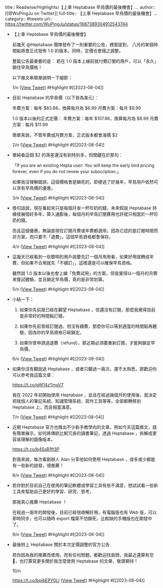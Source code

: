 title:: Readwise/Highlights/【上車 Heptabase 早鳥價的最後機會】...
author:: [[@WuPingJu on Twitter]]
full-title:: 【上車 Heptabase 早鳥價的最後機會】...
category:: #tweets
url:: https://twitter.com/WuPingJu/status/1687389304912543744
- 【上車 Heptabase 早鳥價的最後機會】
  
  前幾天 @Heptabase 團隊發布了一則重要的公告，裡面提到， 八月的某個時間點將會正式發佈 1.0 的版本。同時，定價也會隨之調整。
  
  整篇公告最重要的是：
  若在 1.0 版本上線前就付費訂閱的用戶，可以「永久」鎖住早鳥價格！
  
  以下推文串簡單說明一下細節：
  
  1/n ([View Tweet](https://twitter.com/WuPingJu/status/1687389304912543744)) #Highlight #[[2023-08-04]]
- 目前 Heptabase 的早鳥價（以下皆為美元）：
  
  年費方案：每年 $83.88，換算每月為 $6.99
  月費方案：每月 $9.99
  
  1.0 版本以後的正式定價：
  年費方案：每年 $107.88，換算每月為 $8.99
  月費方案：每月 $11.99
  
  簡單來說，不管年費或月費方案，正式版本都會漲價 $2
  
  2/n ([View Tweet](https://twitter.com/WuPingJu/status/1687389306980388865)) #Highlight #[[2023-08-04]]
- 單純看這個 $2 的落差還沒有到特別多，但關鍵在於那句：
  
  「If you are an existing Hepta user: You will keep the early bird pricing forever, even if you do not renew your subscription.」
  
  如果我沒理解錯誤，這個價格會是鎖死的，即便過了好幾年，早鳥用戶依然可以享有早鳥價的優惠。
  
  3/n ([View Tweet](https://twitter.com/WuPingJu/status/1687389309169700864)) #Highlight #[[2023-08-04]]
- 換句話說，現在看起來只是每個月省一杯珍奶的錢，未來假設 Heptabase 持續發展個好多年，算入通膨後，每個月的早鳥訂閱費用也許就只相當於一杯珍奶的錢。
  
  而且這個優惠，無論是現在訂閱月費或年費都適用，因為它認的是訂閱時間而非方案，而只要不「退費」，這個早鳥資格都會保存。
  
  4/n ([View Tweet](https://twitter.com/WuPingJu/status/1687389311363342336)) #Highlight #[[2023-08-04]]
- 這幾天已經看到一些聰明的用戶說要先訂一個月用用看，如果好用就轉成年費，但如果不合用就先「不續訂」，這樣還是可以確保早鳥資格。
  
  雖然說 1.0 版本以後也會上線「免費試用」的方案，但我覺得以一個月的月費來嘗試體驗，並且鎖定早鳥價，真的是非常划算。
  
  5/n ([View Tweet](https://twitter.com/WuPingJu/status/1687389313510830080)) #Highlight #[[2023-08-04]]
- 小結一下：
  
  1. 如果你先前就已經在觀望 Heptabase ，但還沒有訂閱，那麼我覺得目前是非常好的時間點訂閱。
  
  2. 如果你先前曾經訂閱過，但沒有續費，那麼你可以等到適當的時間點再體驗，因為你的早鳥資格已經鎖定。
  
  3. 如果你曾申請過退費（refund），那近期必須要重新訂閱，才能夠鎖定早鳥價。
  
  6/n ([View Tweet](https://twitter.com/WuPingJu/status/1687389315557724160)) #Highlight #[[2023-08-04]]
- 如果你沒有聽說過 Heptabase ，或者只聽過一兩次，還不太熟悉，那歡迎你可以參考我這篇文章：
  
  https://t.co/gW14zTmsV7
  
  我在 2022 年初開始使用 Heptabase ，並且在經過幾個月的使用後，就決定把我個人的筆記系統、知識管理系統、寫作工具等等，全部都轉移到 Heptabase 上，而且相當滿意。
  
  7/n ([View Tweet](https://twitter.com/WuPingJu/status/1687389317734551552)) #Highlight #[[2023-08-04]]
- 近期 Heptabase 官方也推出不少新手教學向的文章，例如今天這篇推文，就有簡單展示，如何將傳統比較冗長的讀書筆記，透過 Heptabase ，拆解成更容易理解的圖像版本。
  
  https://t.co/b4SsB1ft3P
  
  對我來說，每次看創辦人 Alan 分享他如何使用 Heptabase ，或多或少都能有一些新的啟發，很推薦！
  
  8/n ([View Tweet](https://twitter.com/WuPingJu/status/1687389320188194816)) #Highlight #[[2023-08-04]]
- 若你對於目前自己在使用的筆記軟體或學習工具有些不滿意，想試試看一些新工具來幫助自己更好的學習、研究、思考，
  
  那我真心推薦 Heptabase ！
  
  在經過一兩年的開發後，目前已經很順暢好用，有電腦版也有 Web 版，可以即時同步，也可以隨時 export 檔案不怕鎖死，比較缺的手機版也在開發中了。
  
  9/n ([View Tweet](https://twitter.com/WuPingJu/status/1687389322809651200)) #Highlight #[[2023-08-04]]
- 最後附上 Heptabase 關於本次定價調整的官方公告
  
  若你因為我的推薦而使用，而有任何問題，都歡迎找我問，我最近還算有空 🤣，也打算寫更多關於我怎麼使用 Heptabase 的文章，敬請期待！
  
  10/n
  
  https://t.co/bpibEPY0Ll ([View Tweet](https://twitter.com/WuPingJu/status/1687389325095534592)) #Highlight #[[2023-08-04]]
